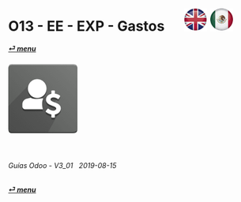 # O13 - EE - EXP - Gastos &nbsp;&nbsp;&nbsp;&nbsp; [![en-uk](/doc/img/flg/en-uk-flg-btn-sml.png)](/en-uk/o13/ee/exp/en-uk-o13-ee-exp-expenses-guides.md) [ ![es-mx](/doc/img/flg/es-mx-flg-btn-sml.png)](/es-mx/o13/ee/exp/es-mx-o13-ee-exp-expenses-guides.md)
#### [_&#x23CE; menu_](/es-mx/o13/ee/es-mx-o13-ee-guides-menu.md "Regresar al menú de EE")  
### ![exp](/doc/img/app/big/exp.png)
[ⱽ¹²³⁴⁵⁶⁷⁸⁹⁰⁻]: # (ⱽ¹²³⁴⁵⁶⁷⁸⁹⁰⁻)

<br>

###### Guías Odoo - V3_01 &nbsp; 2019-08-15  
**[_&#x23CE; menu_](/es-mx/o13/ee/es-mx-o13-ee-guides-menu.md)**  
